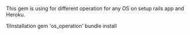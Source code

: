 This gem is using for different operation for any OS on setup rails app and Heroku.

1)Installation
gem 'os_operation'
bundle install 